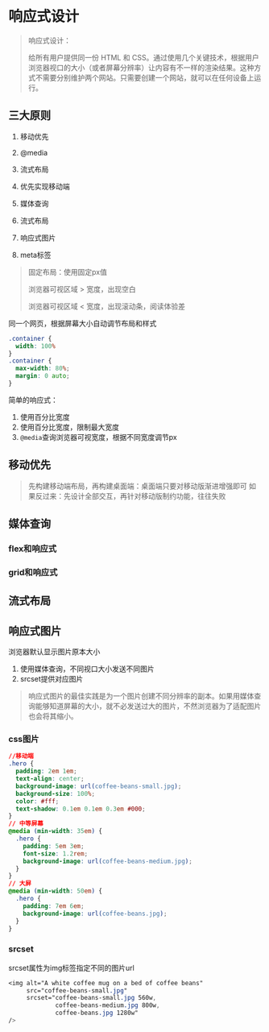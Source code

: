 # 响应式设计

> 响应式设计：
>
> 给所有用户提供同一份 HTML 和 CSS。通过使用几个关键技术，根据用户浏览器视口的大小（或者屏幕分辨率）让内容有不一样的渲染结果。这种方式不需要分别维护两个网站。只需要创建一个网站，就可以在任何设备上运行。

## 三大原则

1. 移动优先
2. @media
3. 流式布局



1. 优先实现移动端
2. 媒体查询
3. 流式布局
4. 响应式图片
5. meta标签

> 固定布局：使用固定px值
>
> 浏览器可视区域 > 宽度，出现空白
>
> 浏览器可视区域 < 宽度，出现滚动条，阅读体验差

同一个网页，根据屏幕大小自动调节布局和样式

```css
.container {
  width: 100%
}
.container {
  max-width: 80%;
  margin: 0 auto;
}
```

简单的响应式：

1. 使用百分比宽度
2. 使用百分比宽度，限制最大宽度
3. `@media`查询浏览器可视宽度，根据不同宽度调节px



## 移动优先

> 先构建移动端布局，再构建桌面端：桌面端只要对移动版渐进增强即可
> 如果反过来：先设计全部交互，再针对移动版制约功能，往往失败

## 媒体查询



### flex和响应式



### grid和响应式

## 流式布局



## 响应式图片

浏览器默认显示图片原本大小

1. 使用媒体查询，不同视口大小发送不同图片
2. srcset提供对应图片

> 响应式图片的最佳实践是为一个图片创建不同分辨率的副本。如果用媒体查询能够知道屏幕的大小，就不必发送过大的图片，不然浏览器为了适配图片也会将其缩小。

  

### css图片

```css
//移动端
.hero { 
  padding: 2em 1em; 
  text-align: center; 
  background-image: url(coffee-beans-small.jpg);  
  background-size: 100%; 
  color: #fff; 
  text-shadow: 0.1em 0.1em 0.3em #000; 
} 
// 中等屏幕
@media (min-width: 35em) { 
  .hero { 
    padding: 5em 3em; 
    font-size: 1.2rem; 
    background-image: url(coffee-beans-medium.jpg);  
  } 
} 
// 大屏
@media (min-width: 50em) { 
  .hero { 
    padding: 7em 6em; 
    background-image: url(coffee-beans.jpg);  
  } 
}
```

### srcset

srcset属性为img标签指定不同的图片url

```css
<img alt="A white coffee mug on a bed of coffee beans" 
     src="coffee-beans-small.jpg"  
     srcset="coffee-beans-small.jpg 560w,  
             coffee-beans-medium.jpg 800w, 
             coffee-beans.jpg 1280w" 
/>
```

